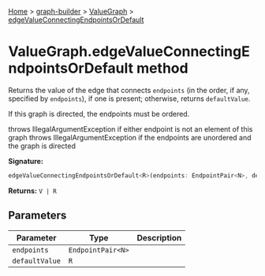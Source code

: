 [Home](./index) &gt; [graph-builder](./graph-builder.md) &gt; [ValueGraph](./graph-builder.valuegraph.md) &gt; [edgeValueConnectingEndpointsOrDefault](./graph-builder.valuegraph.edgevalueconnectingendpointsordefault.md)

# ValueGraph.edgeValueConnectingEndpointsOrDefault method

Returns the value of the edge that connects `endpoints` (in the order, if any, specified by `endpoints`<!-- -->), if one is present; otherwise, returns `defaultValue`<!-- -->.

<p>If this graph is directed, the endpoints must be ordered.

throws IllegalArgumentException if either endpoint is not an element of this graph throws IllegalArgumentException if the endpoints are unordered and the graph is directed

**Signature:**
```javascript
edgeValueConnectingEndpointsOrDefault<R>(endpoints: EndpointPair<N>, defaultValue: R): V | R;
```
**Returns:** `V | R`

## Parameters

|  Parameter | Type | Description |
|  --- | --- | --- |
|  `endpoints` | `EndpointPair<N>` |  |
|  `defaultValue` | `R` |  |

